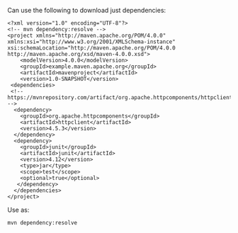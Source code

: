 Can use the following to download just dependencies:

    <?xml version="1.0" encoding="UTF-8"?>
    <!-- mvn dependency:resolve -->
    <project xmlns="http://maven.apache.org/POM/4.0.0" xmlns:xsi="http://www.w3.org/2001/XMLSchema-instance" xsi:schemaLocation="http://maven.apache.org/POM/4.0.0 http://maven.apache.org/xsd/maven-4.0.0.xsd">
        <modelVersion>4.0.0</modelVersion>
        <groupId>example.maven.apache.org</groupId>
        <artifactId>mavenproject</artifactId>
        <version>1.0-SNAPSHOT</version>
     <dependencies>
     <!-- https://mvnrepository.com/artifact/org.apache.httpcomponents/httpclient -->
      <dependency>
        <groupId>org.apache.httpcomponents</groupId>
        <artifactId>httpclient</artifactId>
        <version>4.5.3</version>
      </dependency>
      <dependency>
        <groupId>junit</groupId>
        <artifactId>junit</artifactId>
        <version>4.12</version>
        <type>jar</type>
        <scope>test</scope>
        <optional>true</optional>
       </dependency>
      </dependencies>
    </project>

Use as:

    mvn dependency:resolve

